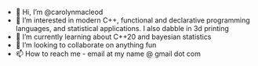 - 👋 Hi, I’m @carolynmacleod
- 👀 I’m interested in modern C++, functional and declarative programming languages, and statistical applications. I also dabble in 3d printing
- 🌱 I’m currently learning about C++20 and bayesian statistics
- 💞️ I’m looking to collaborate on anything fun
- 📫 How to reach me - email at my name @ gmail dot com

<!---
carolynmacleod/carolynmacleod is a ✨ special ✨ repository because its `README.md` (this file) appears on your GitHub profile.
You can click the Preview link to take a look at your changes.
--->
